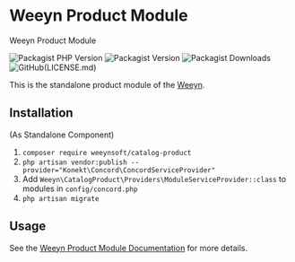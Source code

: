 # Weeyn Product Module
Weeyn Product Module

![Packagist PHP Version](https://img.shields.io/packagist/dependency-v/weeynsoft/catalog-product/php)
![Packagist Version](https://img.shields.io/packagist/v/weeynsoft/catalog-product)
![Packagist Downloads](https://img.shields.io/packagist/dt/weeynsoft/catalog-product?label=download)
![GitHub](https://img.shields.io/github/license/weeynsoft/catalog-product)(LICENSE.md)


This is the standalone product module of the [Weeyn](https://weeyn.com).

## Installation

(As Standalone Component)

1. `composer require weeynsoft/catalog-product`
2. `php artisan vendor:publish --provider="Konekt\Concord\ConcordServiceProvider"`
3. Add `Weeyn\CatalogProduct\Providers\ModuleServiceProvider::class` to modules in `config/concord.php`
4. `php artisan migrate`

## Usage

See the [Weeyn Product Module Documentation](https://weeyn.com/docs/master/catalog-product) for more details. 